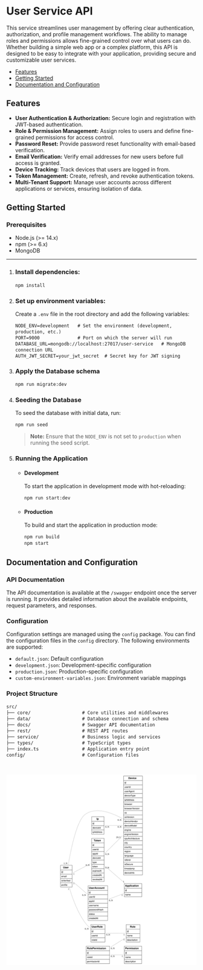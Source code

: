 # User Service API

This service streamlines user management by offering clear authentication, authorization, and profile management workflows. The ability to manage roles and permissions allows fine-grained control over what users can do. Whether building a simple web app or a complex platform, this API is designed to be easy to integrate with your application, providing secure and customizable user services.

- [Features](#features)
- [Getting Started](#getting-started)
- [Documentation and Configuration](#documentation-and-configuration)

## Features

- **User Authentication & Authorization:** Secure login and registration with JWT-based authentication.
- **Role & Permission Management:** Assign roles to users and define fine-grained permissions for access control.
- **Password Reset:** Provide password reset functionality with email-based verification.
- **Email Verification:** Verify email addresses for new users before full access is granted.
- **Device Tracking:** Track devices that users are logged in from.
- **Token Management:** Create, refresh, and revoke authentication tokens.
- **Multi-Tenant Support:** Manage user accounts across different applications or services, ensuring isolation of data.

## Getting Started

### Prerequisites

- Node.js (>= 14.x)
- npm (>= 6.x)
- MongoDB

---

1.  ### Install dependencies:

    ```sh
    npm install
    ```

2.  ### Set up environment variables:

    Create a `.env` file in the root directory and add the following variables:

    ```env
    NODE_ENV=development   # Set the environment (development, production, etc.)
    PORT=9000              # Port on which the server will run
    DATABASE_URL=mongodb://localhost:27017/user-service   # MongoDB connection URL
    AUTH_JWT_SECRET=your_jwt_secret  # Secret key for JWT signing
    ```

3.  ### Apply the Database schema

    ```sh
    npm run migrate:dev
    ```

4.  ### Seeding the Database

    To seed the database with initial data, run:

    ```sh
    npm run seed
    ```

    > **Note:** Ensure that the `NODE_ENV` is not set to `production` when running the seed script.

5.  ### Running the Application

    - #### Development

      To start the application in development mode with hot-reloading:

      ```sh
      npm run start:dev
      ```

    - #### Production

      To build and start the application in production mode:

      ```sh
      npm run build
      npm start
      ```

## Documentation and Configuration

### API Documentation

The API documentation is available at the `/swagger` endpoint once the server is running. It provides detailed information about the available endpoints, request parameters, and responses.

### Configuration

Configuration settings are managed using the `config` package. You can find the configuration files in the `config` directory. The following environments are supported:

- `default.json`: Default configuration
- `development.json`: Development-specific configuration
- `production.json`: Production-specific configuration
- `custom-environment-variables.json`: Environment variable mappings

### Project Structure

```
src/
├── core/                   # Core utilities and middlewares
├── data/                   # Database connection and schema
├── docs/                   # Swagger API documentation
├── rest/                   # REST API routes
├── service/                # Business logic and services
├── types/                  # TypeScript types
├── index.ts                # Application entry point
config/                     # Configuration files
```

<br>

![alt text](user-service-kroki-erd.svg)
